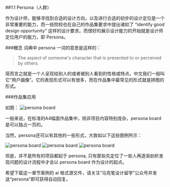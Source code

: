 ##1.1 Persona（人群）

作为设计师，能够寻找到合适的设计方向，以及进行合适的初步的设计定位是一个非常重要的能力，而一些院校也在自己的作品集要求中提出诸如了 “identify good design opportunity” 这样的设计要求。而很好的展示设计能力的开始就是设计师定位用户的能力，即 Persona。

###概念
词典中 persona 一词的意思是这样的：

> The aspect of someone's character that is presented to or perceived by others.

简而言之就是一个人呈现给别人的或者被别人看到的性格或特点。中文我们一般叫它“用户画像”。它的表现形式可以有很多，而在作品集中最常见的形式就是拼图的形式。

###作品集应用

如图：
![persona board](http://kitpic.makebi.net/id/1.1/1-01.jpg)

一般来说，在标准的A4幅面作品集中，除非项目内容特别庞杂，persona board 是可以独占一页的。

当然，persona还可以有其他的一些形式，大致如以下这些图例所示：

![persona board](http://kitpic.makebi.net/id/1.1/1-01.jpg)
![persona board](http://kitpic.makebi.net/id/1.1/1-01.jpg)
![persona board](http://kitpic.makebi.net/id/1.1/1-01.jpg)


但是，并不是所有的项目都起于 persona, 只有那些先定位了一些人再逐渐剖析发现问题的设计流程中才会以 persona board 作为设计的起点。

希望下载这一章节案例的 ai 格式源文件，请关注“马克笔设计留学”公众号并发送“persona”即可获得自动回复。
